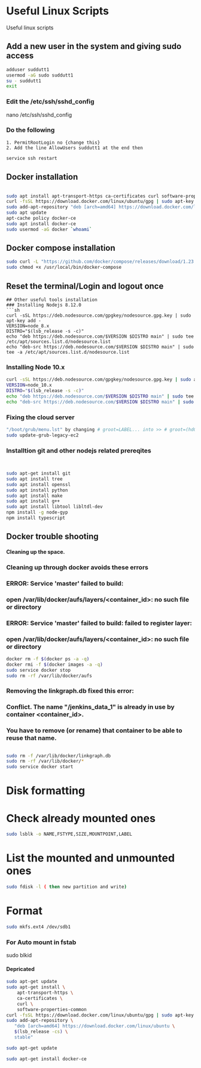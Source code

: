 # Useful Linux Scripts
Useful linux scripts


## Add a new user in the system and giving sudo access
```sh
adduser suddutt1
usermod -aG sudo suddutt1
su - suddutt1
exit
```
### Edit the /etc/ssh/sshd_config
nano /etc/ssh/sshd_config


### Do the following
	1. PermitRootLogin no {change this}
	2. Add the line AllowUsers suddutt1 at the end then

```sh
service ssh restart
```


## Docker installation 
```sh

sudo apt install apt-transport-https ca-certificates curl software-properties-common
curl -fsSL https://download.docker.com/linux/ubuntu/gpg | sudo apt-key add -
sudo add-apt-repository "deb [arch=amd64] https://download.docker.com/linux/ubuntu bionic stable"
sudo apt update
apt-cache policy docker-ce
sudo apt install docker-ce
sudo usermod -aG docker `whoami`

```
## Docker compose installation
```sh
sudo curl -L "https://github.com/docker/compose/releases/download/1.23.2/docker-compose-$(uname -s)-$(uname -m)" -o /usr/local/bin/docker-compose
sudo chmod +x /usr/local/bin/docker-compose

```

## Reset the terminal/Login and logout once

```
## Other useful tools installation
### Installing Nodejs 8.12.0
```sh
curl -sSL https://deb.nodesource.com/gpgkey/nodesource.gpg.key | sudo apt-key add -
VERSION=node_8.x
DISTRO="$(lsb_release -s -c)"
echo "deb https://deb.nodesource.com/$VERSION $DISTRO main" | sudo tee /etc/apt/sources.list.d/nodesource.list
echo "deb-src https://deb.nodesource.com/$VERSION $DISTRO main" | sudo tee -a /etc/apt/sources.list.d/nodesource.list

```
### Installing Node 10.x
```sh
curl -sSL https://deb.nodesource.com/gpgkey/nodesource.gpg.key | sudo apt-key add -
VERSION=node_10.x
DISTRO="$(lsb_release -s -c)"
echo "deb https://deb.nodesource.com/$VERSION $DISTRO main" | sudo tee /etc/apt/sources.list.d/nodesource.list
echo "deb-src https://deb.nodesource.com/$VERSION $DISTRO main" | sudo tee -a /etc/apt/sources.list.d/nodesource.list

```
### Fixing the cloud server
```sh
"/boot/grub/menu.lst" by changing # groot=LABEL... into >> # groot=(hd0)
sudo update-grub-legacy-ec2 
```
### Installtion git and other nodejs related prereqites

```sh


sudo apt-get install git
sudo apt install tree
sudo apt install openssl
sudo apt install python
sudo apt install make
sudo apt install g++
sudo apt install libtool libltdl-dev 
npm install -g node-gyp
npm install typescript

```

## Docker trouble shooting
#### Cleaning up the space.

### Cleaning up through docker avoids these errors
###   ERROR: Service 'master' failed to build:
###    open /var/lib/docker/aufs/layers/<container_id>: no such file or directory
###  ERROR: Service 'master' failed to build: failed to register layer:
###    open /var/lib/docker/aufs/layers/<container_id>: no such file or directory

```sh
docker rm -f $(docker ps -a -q)
docker rmi -f $(docker images -a -q)
sudo service docker stop
sudo rm -rf /var/lib/docker/aufs
```

### Removing the linkgraph.db fixed this error:
###   Conflict. The name "/jenkins_data_1" is already in use by container <container_id>.
###   You have to remove (or rename) that container to be able to reuse that name.
```sh

sudo rm -f /var/lib/docker/linkgraph.db
sudo rm -rf /var/lib/docker/*
sudo service docker start
```

# Disk formatting
# Check already mounted ones
```sh
sudo lsblk -o NAME,FSTYPE,SIZE,MOUNTPOINT,LABEL
```
# List the mounted and unmounted ones

```sh
sudo fdisk -l ( then new partition and write)
```

# Format 
```sh
sudo mkfs.ext4 /dev/sdb1
```
### For Auto mount in fstab
sudo blkid

#### Depricated
```sh
sudo apt-get update
sudo apt-get install \
    apt-transport-https \
    ca-certificates \
    curl \
    software-properties-common
curl -fsSL https://download.docker.com/linux/ubuntu/gpg | sudo apt-key add -
sudo add-apt-repository \
   "deb [arch=amd64] https://download.docker.com/linux/ubuntu \
   $(lsb_release -cs) \
   stable"

sudo apt-get update

sudo apt-get install docker-ce

```
